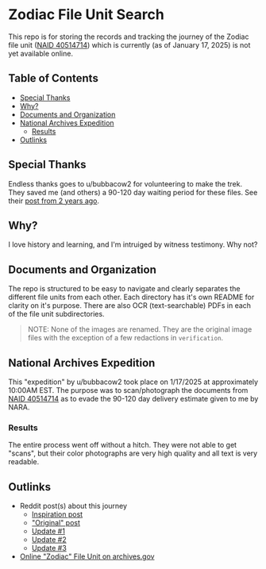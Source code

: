 # Zodiac File Unit Search
This repo is for storing the records and tracking the journey of the Zodiac file unit ([NAID 40514714](https://catalog.archives.gov/id/40514714)) which is currently (as of January 17, 2025) is not yet available online.

## Table of Contents
- [Special Thanks](#special-thanks)
- [Why?](#why)
- [Documents and Organization](#documents-and-organization)
- [National Archives Expedition](#national-archives-expedition)
    - [Results](#results)
- [Outlinks](#results)

## Special Thanks
Endless thanks goes to u/bubbacow2 for volunteering to make the trek. They saved me (and others) a 90-120 day waiting period for these files. See their [post from 2 years ago](https://www.reddit.com/r/UFOs/comments/151a6cs/why_people_with_clearances_dont_post_to_reddit/).

## Why?
I love history and learning, and I'm intruiged by witness testimony. Why not?

## Documents and Organization
The repo is structured to be easy to navigate and clearly separates the different file units from each other. Each directory has it's own README for clarity on it's purpose. There are also OCR (text-searchable) PDFs in each of the file unit subdirectories.

> NOTE: None of the images are renamed. They are the original image files with the exception of a few redactions in `verification`.

## National Archives Expedition
This "expedition" by u/bubbacow2 took place on 1/17/2025 at approximately 10:00AM EST. The purpose was to scan/photograph the documents from [NAID 40514714](https://catalog.archives.gov/id/40514714) as to evade the 90-120 day delivery estimate given to me by NARA.

### Results
The entire process went off without a hitch. They were not able to get "scans", but their color photographs are very high quality and all text is very readable.

## Outlinks
- Reddit post(s) about this journey
    - [Inspiration post](https://www.reddit.com/r/UFOs/comments/1aw0p96/zodiac_program_name_found_in_national_archives/)
    - ["Original" post](https://www.reddit.com/r/UFOs/comments/1gmv3zn/foia_request_through_department_of_the_air_force/)
    - [Update #1](https://www.reddit.com/r/UFOs/comments/1gqm0ql/update_foia_request_says_alleged_zodiac_records/)
    - [Update #2](https://www.reddit.com/r/UFOs/comments/1i29owh/update_2_naid_40514714_national_archives_file/)
    - [Update #3](https://www.reddit.com/r/UFOs/comments/1i3rfb3/update_3_national_archives_file_unit_titled/?utm_source=share&utm_medium=web3x&utm_name=web3xcss&utm_term=1&utm_content=share_button)
- [Online "Zodiac" File Unit on archives.gov](https://catalog.archives.gov/id/40514714)
